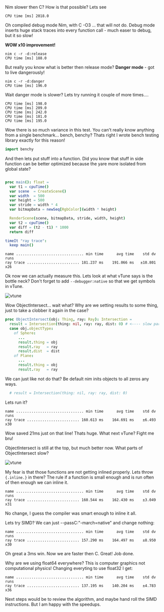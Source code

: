 Nim slower then C? How is that possible? Lets see

```
CPU time [ms] 2018.0
```

Oh compiled debug mode Nim, with C -O3 ... that will not do. Debug mode inserts huge stack traces into every function call - much easer to debug, but it so slow!

**WOW x10 improvement!**

```
nim c -r -d:release
CPU time [ms] 188.0
```

But really you know what is better then release mode? **Danger mode** - got to live dangerously!

```
nim c -r -d:danger
CPU time [ms] 196.0
```

Wait danger mode is slower? Lets try running it couple of more times....

```
CPU time [ms] 198.0
CPU time [ms] 209.0
CPU time [ms] 242.0
CPU time [ms] 181.0
CPU time [ms] 195.0
```

Wow there is so much variance in this test. You can't really know anything from a single benchmark... bench, benchy? Thats right I wrote bench testing library exactly for this reason!

```nim
import benchy
```

And then lets put stuff into a function. Did you know that stuff in side function can be better optimized because the yare more isolated from global state?


```nim

proc main(): float =
  var t1 = cpuTime()
  var scene  = CreateScene()
  var width  = 500
  var height = 500
  var stride = width * 4
  var bitmapData = newSeq[RgbColor](width * height)

  RenderScene(scene, bitmapData, stride, width, height)
  var t2 = cpuTime()
  var diff = (t2 - t1) * 1000
  return diff

timeIt "ray trace":
  keep main()

```

```
name ............................... min time      avg time    std dv   runs
ray trace ........................ 181.237 ms    191.066 ms   ±10.801    x26
```

Ok now we can actually measure this. Lets look at what vTune says is the bottle neck? Don't forget to add `--debugger:native` so that we get symbols in vTune.

![vtune](https://dl3.pushbulletusercontent.com/dtj6hcUuwkFeUJBD7uBhywDciYxcPv1K/image.png)

Wow ObjectIntersect... wait what? Why are we setting results to some thing, just to take a clobber it again in the case?

```nim
proc ObjectIntersect(obj: Thing, ray: Ray): Intersection =
  result = Intersection(thing: nil, ray: ray, dist: 0) # <---- slow part
  case obj.objectType:
    of Sphere:
      ...
      result.thing = obj
      result.ray   = ray
      result.dist  = dist
    of Plane:
      ...
      result.thing = obj
      result.ray   = ray
```

We can just like not do that? Be default nim inits objects to all zeros any ways.

```nim
  # result = Intersection(thing: nil, ray: ray, dist: 0)
```

Lets run it?

```
name ............................... min time      avg time    std dv   runs
ray trace ........................ 160.613 ms    164.691 ms    ±6.493    x30
```

Wow saved 21ms just on that line! Thats huge. What next vTune? Fight me bru!

ObjectIntersect is still at the top, but much better now. What parts of ObjectIntersect slow?

![vtune](
https://dl3.pushbulletusercontent.com/ltsajUvraaIviUVqWZHREciAx3HfYrqa/vtune-gui_G5KNvyif2m.png)

My fear is that those functions are not getting inlined properly. Lets throw `{.inline.}` in there? The rule if a function is small enough and is run often of then enough we can inline it.

```
name ............................... min time      avg time    std dv   runs
ray trace ........................ 160.544 ms    162.430 ms    ±3.049    x31
```

No change, I guess the compiler was smart enough to inline it all.

Lets try SIMD? We can just --passC:"-march=native" and change nothing:

```
name ............................... min time      avg time    std dv   runs
ray trace ........................ 157.290 ms    164.497 ms    ±8.950    x30
```

Oh great a 3ms win. Now we are faster then C. Great! Job done.

Why are we using float64 everywhere? This is computer graphics not computational physics! Changing everyting to use float32 I get:

```
name ............................... min time      avg time    std dv   runs
ray trace ........................ 137.195 ms    140.204 ms    ±4.783    x36
```

Next steps would be to review the algorithm, and maybe hand roll the SIMD instructions. But I am happy with the speedups.
